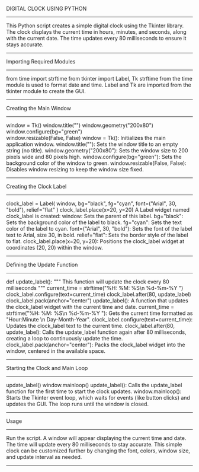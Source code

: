 DIGITAL CLOCK USING PYTHON

---------------------------------------

This Python script creates a simple digital clock using the Tkinter library. The clock displays the current time in hours, minutes, and seconds, along with the current date. The time updates every 80 milliseconds to ensure it stays accurate.

---------------------------------------

Importing Required Modules

---------------------------------------

from time import strftime
from tkinter import Label, Tk
strftime from the time module is used to format date and time.
Label and Tk are imported from the tkinter module to create the GUI.

---------------------------------------

Creating the Main Window

---------------------------------------

window = Tk()
window.title("")
window.geometry("200x80")
window.configure(bg="green")  
window.resizable(False, False)
window = Tk(): Initializes the main application window.
window.title(""): Sets the window title to an empty string (no title).
window.geometry("200x80"): Sets the window size to 200 pixels wide and 80 pixels high.
window.configure(bg="green"): Sets the background color of the window to green.
window.resizable(False, False): Disables window resizing to keep the window size fixed.

---------------------------------------

Creating the Clock Label

---------------------------------------

clock_label = Label(
    window, bg="black", fg="cyan", font=("Arial", 30, "bold"), relief="flat"
)
clock_label.place(x=20, y=20)
A Label widget named clock_label is created:
window: Sets the parent of this label.
bg="black": Sets the background color of the label to black.
fg="cyan": Sets the text color of the label to cyan.
font=("Arial", 30, "bold"): Sets the font of the label text to Arial, size 30, in bold.
relief="flat": Sets the border style of the label to flat.
clock_label.place(x=20, y=20): Positions the clock_label widget at coordinates (20, 20) within the window.

---------------------------------------

Defining the Update Function

---------------------------------------

def update_label():
    """
    This function will update the clock every 80 milliseconds
    """
    current_time = strftime("%H: %M: %S\n %d-%m-%Y ")
    clock_label.configure(text=current_time)
    clock_label.after(80, update_label)
    clock_label.pack(anchor="center")
update_label(): A function that updates the clock_label widget with the current time and date.
current_time = strftime("%H: %M: %S\n %d-%m-%Y "): Gets the current time formatted as "Hour:Minute
\n Day-Month-Year".
clock_label.configure(text=current_time): Updates the clock_label text to the current time.
clock_label.after(80, update_label): Calls the update_label function again after 80 milliseconds, creating a loop to continuously update the time.
clock_label.pack(anchor="center"): Packs the clock_label widget into the window, centered in the available space.

---------------------------------------

Starting the Clock and Main Loop

---------------------------------------

update_label()
window.mainloop()
update_label(): Calls the update_label function for the first time to start the clock updates.
window.mainloop(): Starts the Tkinter event loop, which waits for events (like button clicks) and updates the GUI. The loop runs until the window is closed.

---------------------------------------

Usage

---------------------------------------

Run the script.
A window will appear displaying the current time and date.
The time will update every 80 milliseconds to stay accurate.
This simple clock can be customized further by changing the font, colors, window size, and update interval as needed.
 

---------------------------------------
